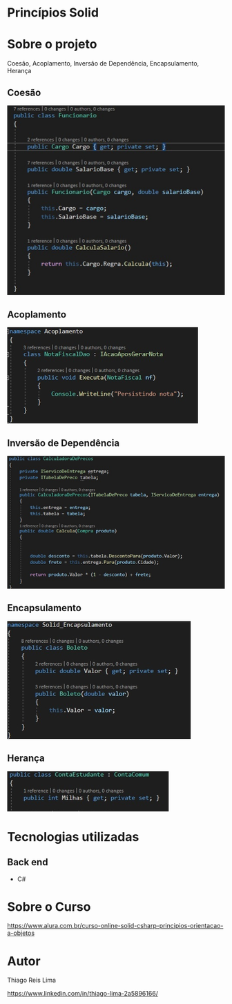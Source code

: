 # Princípios Solid
  

# Sobre o projeto
  Coesão, Acoplamento, Inversão de Dependência, Encapsulamento, Herança

## Coesão
![Mobile 1](https://github.com/Thiago771414/imagensProjetos/blob/main/slices/mobile/coesao.jpg)

## Acoplamento
![Mobile 2](https://github.com/Thiago771414/imagensProjetos/blob/main/slices/mobile/Acoplamento.jpg)

## Inversão de Dependência
![Mobile 1](https://github.com/Thiago771414/imagensProjetos/blob/main/slices/mobile/inversaoDependencia.jpg)

## Encapsulamento
![Mobile 2](https://github.com/Thiago771414/imagensProjetos/blob/main/slices/mobile/encapsulamento.jpg)

## Herança
![Mobile 3](https://github.com/Thiago771414/imagensProjetos/blob/main/slices/mobile/heranca.jpg)

# Tecnologias utilizadas

## Back end
- C#

# Sobre o Curso
https://www.alura.com.br/curso-online-solid-csharp-principios-orientacao-a-objetos

# Autor

Thiago Reis Lima

https://www.linkedin.com/in/thiago-lima-2a5896166/

